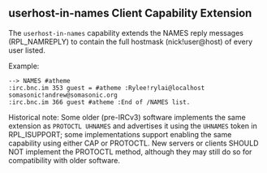 userhost-in-names Client Capability Extension
---------------------------------------------

The `userhost-in-names` capability extends the NAMES reply messages
(RPL\_NAMREPLY) to contain the full hostmask (nick!user@host) of every user
listed.

Example:

    --> NAMES #atheme
    :irc.bnc.im 353 guest = #atheme :Rylee!rylai@localhost somasonic!andrew@somasonic.org
    :irc.bnc.im 366 guest #atheme :End of /NAMES list.

Historical note: Some older (pre-IRCv3) software implements the same extension
as `PROTOCTL UHNAMES` and advertises it using the `UHNAMES` token in
RPL\_ISUPPORT; some implementations support enabling the same capability using
either CAP or PROTOCTL. New servers or clients SHOULD NOT implement the
PROTOCTL method, although they may still do so for compatibility with older
software.
